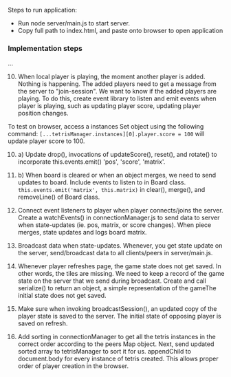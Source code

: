 Steps to run application:

- Run node server/main.js to start server.
- Copy full path to index.html, and paste onto browser to open application

### Implementation steps
...

10. When local player is playing, the moment another player is added. Nothing is happening. The added players need to get a message from the server to "join-session". We want to know if the added players are playing. To do this, create event library to listen and emit events when player is playing, such as updating player score, updating player position changes.

To test on browser, access a instances Set object using the following command: `[...tetrisManager.instances][0].player.score = 100` will update player score to 100.

10. a) Update drop(), invocations of updateScore(), reset(), and rotate() to incorporate this.events.emit() 'pos', 'score', 'matrix'.

10. b) When board is cleared or when an object merges, we need to send updates to board. Include events to listen to in Board class. `this.events.emit('matrix', this.matrix)` in clear(), merge(), and removeLine() of Board class.

11. Connect event listeners to player when player connects/joins the server. Create a watchEvents() in connectionManager.js to send data to server when state-updates (ie. pos, matrix, or score changes). When piece merges, state updates and logs board matrix.

12. Broadcast data when state-updates. Whenever, you get state update on the server, send/broadcast data to all clients/peers in server/main.js.

13. Whenever player refreshes page, the game state does not get saved. In other words, the tiles are missing.
We need to keep a record of the game state on the server that we send during broadcast. Create and call serialize() to return an object, a simple representation of the gameThe initial state does not get saved.

14. Make sure when invoking broadcastSession(), an updated copy of the player state is saved to the server. The initial state of opposing player is saved on refresh.

15. Add sorting in connectionManager to get all the tetris instances in the correct order according to the peers Map object. Next, send updated sorted array to tetrisManager to sort it for us. appendChild to document.body for every instance of tetris created. This allows proper order of player creation in the browser.
